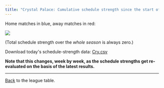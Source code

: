 ```yaml
---
title: "Crystal Palace: Cumulative schedule strength since the start of the season"
---
```


Home matches in blue, away matches in red:


![](/assets/leagues/england-premier-league/2017/schedule-strengths/Cry.png)

(Total schedule strength over the *whole season* is always zero.)


Download today's schedule-strength data: [Cry.csv](/assets/leagues/england-premier-league/2017/schedule-strengths/Cry.csv)

**Note that this changes, week by week, as the schedule strengths get re-evaluated on the
basis of the latest results.**

-----

[Back](/leagues/england-premier-league) to the league table.


